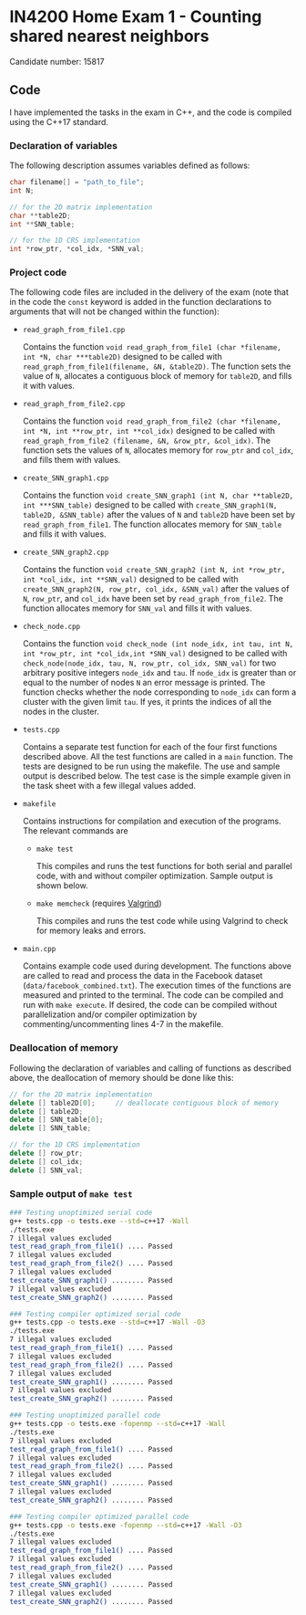 # IN4200 Home Exam 1 - Counting shared nearest neighbors
Candidate number: 15817



## Code

I have implemented the tasks in the exam in C++, and the code is compiled using
the C++17 standard.


### Declaration of variables

The following description assumes variables defined as
follows:
```c++
char filename[] = "path_to_file";
int N;

// for the 2D matrix implementation
char **table2D;
int **SNN_table;

// for the 1D CRS implementation
int *row_ptr, *col_idx, *SNN_val;
```

### Project code

The following code files are included in the delivery of the exam (note that in
        the code the `const` keyword is added in the function declarations to
        arguments that will not be changed within the function):

- `read_graph_from_file1.cpp`

    Contains the function
    `void read_graph_from_file1 (char *filename, int *N, char ***table2D)`
    designed to be called with
    `read_graph_from_file1(filename, &N, &table2D)`.
    The function sets the value of `N`, allocates a contiguous block of memory
    for `table2D`, and fills it with values.

- `read_graph_from_file2.cpp`

    Contains the function
    `void read_graph_from_file2 (char *filename, int *N, int **row_ptr, int
            **col_idx)`
    designed to be called with
    `read_graph_from_file2 (filename, &N, &row_ptr, &col_idx)`.
    The function sets the values of `N`, allocates memory for `row_ptr` and
    `col_idx`, and fills them with values.

- `create_SNN_graph1.cpp`

    Contains the function
    `void create_SNN_graph1 (int N, char **table2D, int ***SNN_table)`
    designed to be called with
    `create_SNN_graph1(N, table2D, &SNN_table)`
    after the values of `N` and `table2D` have been set by
    `read_graph_from_file1`. The function allocates memory for `SNN_table` and
    fills it with values.

- `create_SNN_graph2.cpp`

    Contains the function
    `void create_SNN_graph2 (int N, int *row_ptr, int *col_idx, int **SNN_val)`
    designed to be called with
    `create_SNN_graph2(N, row_ptr, col_idx, &SNN_val)`
    after the values of `N`, `row_ptr`, and `col_idx` have been set by
    `read_graph_from_file2`. The function allocates memory for `SNN_val` and
    fills it with values.

- `check_node.cpp`

    Contains the function
    `void check_node (int node_idx, int tau, int N, int *row_ptr, int
            *col_idx,int *SNN_val)`
    designed to be called with
    `check_node(node_idx, tau, N, row_ptr, col_idx, SNN_val)`
    for two arbitrary positive integers `node_idx` and `tau`. If `node_idx` is
    greater than or equal to the number of nodes `N` an error message is
    printed. The function checks whether the node corresponding to `node_idx`
    can form a cluster with the given limit `tau`. If yes, it prints the
    indices of all the nodes in the cluster.

- `tests.cpp`

    Contains a separate test function for each of the four first functions
    described above. All the test functions are called in a `main` function.
    The tests are designed to be run using the makefile. The use and sample
    output is described below. The test case is the simple example given in the
    task sheet with a few illegal values added.

- `makefile`

    Contains instructions for compilation and execution of the programs. The
    relevant commands are

    - `make test`

        This compiles and runs the test functions for both serial and parallel
        code, with and without compiler optimization. Sample output is shown
        below.

    - `make memcheck` (requires [Valgrind](https://valgrind.org/))

        This compiles and runs the test code while using Valgrind to check for
        memory leaks and errors.

- `main.cpp`

    Contains example code used during development. The functions above are
    called to read and process the data in the Facebook dataset
    (`data/facebook_combined.txt`). The execution times of the functions are
    measured and printed to the terminal. The code can be compiled and run with
    `make execute`. If desired, the code can be compiled without
    parallelization and/or compiler optimization by commenting/uncommenting
    lines 4-7 in the makefile.


### Deallocation of memory

Following the declaration of variables and calling of functions as described
above, the deallocation of memory should be done like this:
```c++
// for the 2D matrix implementation
delete [] table2D[0];     // deallocate contiguous block of memory
delete [] table2D;
delete [] SNN_table[0];
delete [] SNN_table;

// for the 1D CRS implementation
delete [] row_ptr;
delete [] col_idx;
delete [] SNN_val;
```


### Sample output of `make test`
```bash
### Testing unoptimized serial code
g++ tests.cpp -o tests.exe --std=c++17 -Wall
./tests.exe
7 illegal values excluded
test_read_graph_from_file1() .... Passed
7 illegal values excluded
test_read_graph_from_file2() .... Passed
7 illegal values excluded
test_create_SNN_graph1() ........ Passed
7 illegal values excluded
test_create_SNN_graph2() ........ Passed

### Testing compiler optimized serial code
g++ tests.cpp -o tests.exe --std=c++17 -Wall -O3
./tests.exe
7 illegal values excluded
test_read_graph_from_file1() .... Passed
7 illegal values excluded
test_read_graph_from_file2() .... Passed
7 illegal values excluded
test_create_SNN_graph1() ........ Passed
7 illegal values excluded
test_create_SNN_graph2() ........ Passed

### Testing unoptimized parallel code
g++ tests.cpp -o tests.exe -fopenmp --std=c++17 -Wall
./tests.exe
7 illegal values excluded
test_read_graph_from_file1() .... Passed
7 illegal values excluded
test_read_graph_from_file2() .... Passed
7 illegal values excluded
test_create_SNN_graph1() ........ Passed
7 illegal values excluded
test_create_SNN_graph2() ........ Passed

### Testing compiler optimized parallel code
g++ tests.cpp -o tests.exe -fopenmp --std=c++17 -Wall -O3
./tests.exe
7 illegal values excluded
test_read_graph_from_file1() .... Passed
7 illegal values excluded
test_read_graph_from_file2() .... Passed
7 illegal values excluded
test_create_SNN_graph1() ........ Passed
7 illegal values excluded
test_create_SNN_graph2() ........ Passed
```

